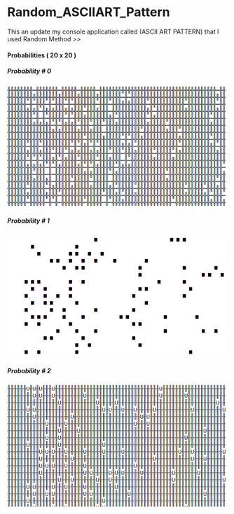 # Random_ASCIIART_Pattern
This an update my console application called (ASCII ART PATTERN) that I used Random Method >>

<h4>Probabilities ( 20 x 20 )</h4>
<h5>Probability # 0</h5>
<img src="https://github.com/maankrm/Random_ASCIIART_Pattern/blob/main/00.png" width="600">

<h5>Probability # 1</h5>
<img src="https://github.com/maankrm/Random_ASCIIART_Pattern/blob/main/01.png" width="600">

<h5>Probability # 2</h5>
<img src="https://github.com/maankrm/Random_ASCIIART_Pattern/blob/main/03.png" width="600">
